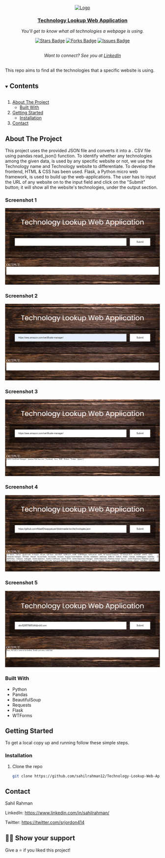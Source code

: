 <p align="center">
  <a href="https://github.com/sahilrahman12/Technology-Lookup-Web-Application">
    <img src="images/logo.png" alt="Logo" width="80" height="80">
    <h3 align="center">Technology Lookup Web Application</h3>
  </a>
</p>
<p align="center"><i>You'll get to know what all technologies a webpage is using.</i></p>
<div align="center">
  <a href="https://github.com/sahilrahman12/Technology-Lookup-Web-Application/stargazers"><img src="https://img.shields.io/github/stars/sahilrahman12/Technology-Lookup-Web-Application" alt="Stars Badge"/></a>
<a href="https://github.com/sahilrahman12/Technology-Lookup-Web-Application/network/members"><img src="https://img.shields.io/github/forks/sahilrahman12/Technology-Lookup-Web-Application" alt="Forks Badge"/></a>
<a href="https://github.com/sahilrahman12/Technology-Lookup-Web-Application/issues"><img src="https://img.shields.io/github/issues/sahilrahman12/Technology-Lookup-Web-Application" alt="Issues Badge"/></a>
</div>
<br>
<p align="center"><i>Want to connect? See you at <a href="https://www.linkedin.com/in/sahilrahman/">LinkedIn</a></i></p>
<br>
This repo aims to find all the technologies that a specific website is using.


<details open="open">
  <summary><h2 style="display: inline-block">Contents</h2></summary>
  <ol>
    <li>
      <a href="#about-the-project">About The Project</a>
      <ul>
        <li><a href="#built-with">Built With</a></li>
      </ul>
    </li>
    <li>
      <a href="#getting-started">Getting Started</a>
      <ul>
        <li><a href="#installation">Installation</a></li>
      </ul>
    </li>
    <li><a href="#contact">Contact</a></li>
  </ol>
</details>


## About The Project

This project uses the provided JSON file and converts it into a . CSV file using pandas read_json() function. To identify whether any technologies among the given data, is used by any specific website or not, we use the Technology name and Technology website to differentiate. To develop the frontend, HTML & CSS has been used. Flask, a Python micro web framework, is used to build up the web-applications. The user has to input the URL of any website on to the input field and click on the "Submit" button; it will show all the website's technologies, under the output section.

### Screenshot 1
![](Screenshots/1.png)


### Screenshot 2
![](Screenshots/2.png)


### Screenshot 3
![](Screenshots/3.png)


### Screenshot 4
![](Screenshots/4.png)


### Screenshot 5
![](Screenshots/5.png)



### Built With

* Python
* Pandas
* BeautifulSoup
* Requests
* Flask
* WTForms



## Getting Started

To get a local copy up and running follow these simple steps.



### Installation

1. Clone the repo

   ```sh
   git clone https://github.com/sahilrahman12/Technology-Lookup-Web-Application.git
   ```
   


## Contact

Sahil Rahman

LinkedIn: https://www.linkedin.com/in/sahilrahman/

Twitter: https://twitter.com/srjordon414



## :man_astronaut: Show your support

Give a ⭐️ if you liked this project!

